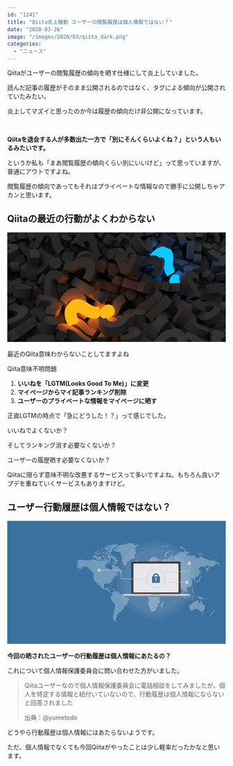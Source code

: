 ```yaml
---
id: "1241"
title: "Qiita炎上騒動 ユーザーの閲覧履歴は個人情報ではない？"
date: "2020-03-26"
image: "/images/2020/03/qiita_dark.png"
categories: 
  - "ニュース"
---
```


Qiitaがユーザーの閲覧履歴の傾向を晒す仕様にして炎上していました。

読んだ記事の履歴がそのまま公開されるのではなく、タグによる傾向が公開されていたみたい。

炎上してマズイと思ったのか今は履歴の傾向だけ非公開になっています。

 

**Qiitaを退会する人が多数出た一方で「別にそんくらいよくね？」という人もいるみたいです。**

というか私も「まあ閲覧履歴の傾向くらい別にいいけど」って思っていますが、普通にアウトですよね。

閲覧履歴の傾向であってもそれはプライベートな情報なので勝手に公開しちゃアカンと思います。

## Qiitaの最近の行動がよくわからない

![](/images/2019/12/question-3d.jpg)

最近のQiita意味わからないことしてますよね

Qiita意味不明問題

1. **いいねを「LGTM(Looks Good To Me)」に変更**
2. **マイページからマイ記事ランキング削除**
3. **ユーザーのプライベートな情報をマイページに晒す**

正直LGTMの時点で「急にどうした！？」って感じでした。

いいねでよくないか？

そしてランキング消す必要なくないか？

ユーザーの履歴晒す必要なくないか？

Qiitaに限らず意味不明な改悪するサービスって多いですよね。もちろん良いアプデを重ねていくサービスもありますけど。

## ユーザー行動履歴は個人情報ではない？

![](/images/2020/01/cyber-security.png)

**今回の晒されたユーザーの行動履歴は個人情報にあたるの？**

これについて個人情報保護委員会に問い合わせた方がいました。

> Qiitaユーザーなので個人情報保護委員会に電話相談をしてみましたが、個人を特定する情報と紐付いていないので、行動履歴は個人情報にならないと回答されました
> 
> 出典：@yumetodo

どうやら行動履歴は個人情報にはあたらないようです。

ただ、個人情報でなくても今回Qiitaがやったことは少し軽率だったかなと思います。
